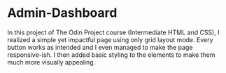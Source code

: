 # Admin-Dashboard

In this project of The Odin Project course (Intermediate HTML and CSS), I realized a simple yet impactful page using only grid layout mode. Every button works as intended and I even managed to make the page responsive-ish.
I then added basic styling to the elements to make them much more visually appealing.